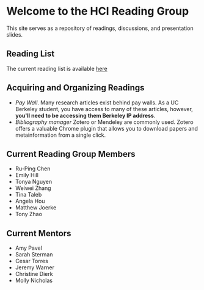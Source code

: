# Welcome to the HCI Reading Group

This site serves as a repository of readings, discussions, and presentation slides. 

## Reading List
The current reading list is available [here](/reading-list)

## Acquiring and Organizing Readings
* *Pay Wall*. Many research articles exist behind pay walls. As a UC Berkeley student, you have access to many of these articles, however, **you'll need to be accessing them Berkeley IP address**.
* *Bibliography manager* Zotero or Mendeley are commonly used. Zotero offers a valuable Chrome plugin that allows you to download papers and metainformation from a single click. 

## Current Reading Group Members
* Ru-Ping Chen
* Emily Hill
* Tonya Nguyen
* Weiwei Zhang
* Tina Taleb
* Angela Hou
* Matthew Joerke
* Tony Zhao

## Current Mentors
* Amy Pavel
* Sarah Sterman
* Cesar Torres
* Jeremy Warner
* Christine Dierk
* Molly Nicholas

